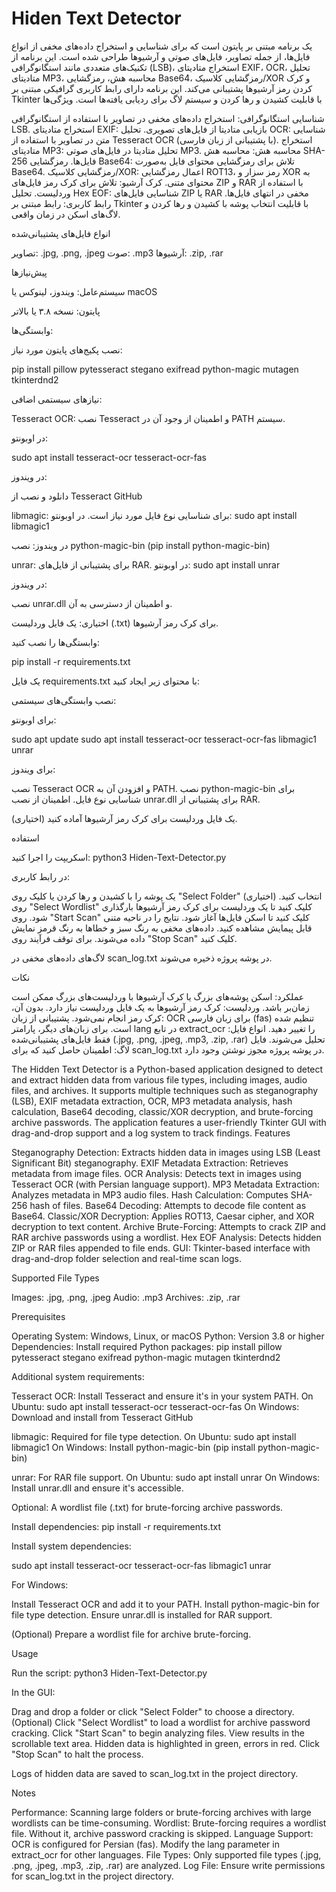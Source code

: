 # Hiden Text Detector


 یک برنامه مبتنی بر پایتون است که برای شناسایی و استخراج داده‌های مخفی از انواع فایل‌ها، از جمله تصاویر، فایل‌های صوتی و آرشیوها طراحی شده است. این برنامه از تکنیک‌های متعددی مانند استگانوگرافی (LSB)، استخراج متادیتای EXIF، OCR، تحلیل متادیتای MP3، محاسبه هش، رمزگشایی Base64، رمزگشایی کلاسیک/XOR و کرک کردن رمز آرشیوها پشتیبانی می‌کند. این برنامه دارای رابط کاربری گرافیکی مبتنی بر Tkinter با قابلیت کشیدن و رها کردن و سیستم لاگ برای ردیابی یافته‌ها است.
ویژگی‌ها

شناسایی استگانوگرافی: استخراج داده‌های مخفی در تصاویر با استفاده از استگانوگرافی LSB.
استخراج متادیتای EXIF: بازیابی متادیتا از فایل‌های تصویری.
تحلیل OCR: شناسایی متن در تصاویر با استفاده از Tesseract OCR (با پشتیبانی از زبان فارسی).
استخراج متادیتای MP3: تحلیل متادیتا در فایل‌های صوتی MP3.
محاسبه هش: محاسبه هش SHA-256 فایل‌ها.
رمزگشایی Base64: تلاش برای رمزگشایی محتوای فایل به‌صورت Base64.
رمزگشایی کلاسیک/XOR: اعمال رمزگشایی ROT13، رمز سزار و XOR به محتوای متنی.
کرک آرشیو: تلاش برای کرک رمز فایل‌های ZIP و RAR با استفاده از وردلیست.
تحلیل Hex EOF: شناسایی فایل‌های ZIP یا RAR مخفی در انتهای فایل‌ها.
رابط کاربری: رابط مبتنی بر Tkinter با قابلیت انتخاب پوشه با کشیدن و رها کردن و لاگ‌های اسکن در زمان واقعی.

انواع فایل‌های پشتیبانی‌شده

تصاویر: .jpg, .png, .jpeg
صوت: .mp3
آرشیوها: .zip, .rar

پیش‌نیازها

سیستم‌عامل:
 ویندوز، لینوکس یا macOS
 
پایتون:
 نسخه ۳.۸ یا بالاتر
 
وابستگی‌ها:

نصب پکیج‌های پایتون مورد نیاز:

pip install pillow pytesseract stegano exifread python-magic mutagen tkinterdnd2



نیازهای سیستمی اضافی:


Tesseract OCR: نصب Tesseract و اطمینان از وجود آن در PATH سیستم.

در اوبونتو:

 sudo apt install tesseract-ocr tesseract-ocr-fas
 
در ویندوز:

 دانلود و نصب از Tesseract GitHub
 


libmagic: برای شناسایی نوع فایل مورد نیاز است.
در اوبونتو:
 sudo apt install libmagic1
 
در ویندوز:
 نصب python-magic-bin (pip install python-magic-bin)
 


unrar: برای پشتیبانی از فایل‌های RAR.
در اوبونتو:
 sudo apt install unrar
 
در ویندوز:

 نصب unrar.dll و اطمینان از دسترسی به آن.






اختیاری:
یک فایل وردلیست (.txt) برای کرک رمز آرشیوها.




وابستگی‌ها را نصب کنید:

pip install -r requirements.txt


یک فایل requirements.txt با محتوای زیر ایجاد کنید:

نصب وابستگی‌های سیستمی:

برای اوبونتو:

sudo apt update
sudo apt install tesseract-ocr tesseract-ocr-fas libmagic1 unrar



برای ویندوز:

نصب Tesseract OCR و افزودن آن به PATH.
نصب python-magic-bin برای شناسایی نوع فایل.
اطمینان از نصب unrar.dll برای پشتیبانی از RAR.




(اختیاری) یک فایل وردلیست برای کرک رمز آرشیوها آماده کنید.


استفاده

اسکریپت را اجرا کنید:
python3 Hiden-Text-Detector.py


در رابط کاربری:

یک پوشه را با کشیدن و رها کردن یا کلیک روی "Select Folder" انتخاب کنید.
(اختیاری) روی "Select Wordlist" کلیک کنید تا یک وردلیست برای کرک رمز آرشیوها بارگذاری شود.
روی "Start Scan" کلیک کنید تا اسکن فایل‌ها آغاز شود.
نتایج را در ناحیه متنی قابل پیمایش مشاهده کنید. داده‌های مخفی به رنگ سبز و خطاها به رنگ قرمز نمایش داده می‌شوند.
برای توقف فرآیند روی "Stop Scan" کلیک کنید.


لاگ‌های داده‌های مخفی در scan_log.txt در پوشه پروژه ذخیره می‌شوند.


نکات

عملکرد: اسکن پوشه‌های بزرگ یا کرک آرشیوها با وردلیست‌های بزرگ ممکن است زمان‌بر باشد.
وردلیست: کرک رمز آرشیوها به یک فایل وردلیست نیاز دارد. بدون آن، کرک رمز انجام نمی‌شود.
پشتیبانی از زبان: OCR برای زبان فارسی (fas) تنظیم شده است. برای زبان‌های دیگر، پارامتر lang در تابع extract_ocr را تغییر دهید.
انواع فایل: فقط فایل‌های پشتیبانی‌شده (.jpg, .png, .jpeg, .mp3, .zip, .rar) تحلیل می‌شوند.
فایل لاگ: اطمینان حاصل کنید که برای scan_log.txt در پوشه پروژه مجوز نوشتن وجود دارد.



The Hidden Text Detector is a Python-based application designed to detect and extract hidden data from various file types, including images, audio files, and archives. It supports multiple techniques such as steganography (LSB), EXIF metadata extraction, OCR, MP3 metadata analysis, hash calculation, Base64 decoding, classic/XOR decryption, and brute-forcing archive passwords. The application features a user-friendly Tkinter GUI with drag-and-drop support and a log system to track findings.
Features

Steganography Detection: Extracts hidden data in images using LSB (Least Significant Bit) steganography.
EXIF Metadata Extraction: Retrieves metadata from image files.
OCR Analysis: Detects text in images using Tesseract OCR (with Persian language support).
MP3 Metadata Extraction: Analyzes metadata in MP3 audio files.
Hash Calculation: Computes SHA-256 hash of files.
Base64 Decoding: Attempts to decode file content as Base64.
Classic/XOR Decryption: Applies ROT13, Caesar cipher, and XOR decryption to text content.
Archive Brute-Forcing: Attempts to crack ZIP and RAR archive passwords using a wordlist.
Hex EOF Analysis: Detects hidden ZIP or RAR files appended to file ends.
GUI: Tkinter-based interface with drag-and-drop folder selection and real-time scan logs.

Supported File Types

Images: .jpg, .png, .jpeg
Audio: .mp3
Archives: .zip, .rar

Prerequisites

Operating System: Windows, Linux, or macOS
Python: Version 3.8 or higher
Dependencies:
Install required Python packages:
pip install pillow pytesseract stegano exifread python-magic mutagen tkinterdnd2


Additional system requirements:

Tesseract OCR: Install Tesseract and ensure it's in your system PATH.
On Ubuntu: sudo apt install tesseract-ocr tesseract-ocr-fas
On Windows: Download and install from Tesseract GitHub


libmagic: Required for file type detection.
On Ubuntu: sudo apt install libmagic1
On Windows: Install python-magic-bin (pip install python-magic-bin)


unrar: For RAR file support.
On Ubuntu: sudo apt install unrar
On Windows: Install unrar.dll and ensure it's accessible.






Optional:
A wordlist file (.txt) for brute-forcing archive passwords.



Install dependencies:
pip install -r requirements.txt



Install system dependencies:


sudo apt install tesseract-ocr tesseract-ocr-fas libmagic1 unrar


For Windows:

Install Tesseract OCR and add it to your PATH.
Install python-magic-bin for file type detection.
Ensure unrar.dll is installed for RAR support.




(Optional) Prepare a wordlist file for archive brute-forcing.


Usage

Run the script:
python3 Hiden-Text-Detector.py


In the GUI:

Drag and drop a folder or click "Select Folder" to choose a directory.
(Optional) Click "Select Wordlist" to load a wordlist for archive password cracking.
Click "Start Scan" to begin analyzing files.
View results in the scrollable text area. Hidden data is highlighted in green, errors in red.
Click "Stop Scan" to halt the process.


Logs of hidden data are saved to scan_log.txt in the project directory.


Notes

Performance: Scanning large folders or brute-forcing archives with large wordlists can be time-consuming.
Wordlist: Brute-forcing requires a wordlist file. Without it, archive password cracking is skipped.
Language Support: OCR is configured for Persian (fas). Modify the lang parameter in extract_ocr for other languages.
File Types: Only supported file types (.jpg, .png, .jpeg, .mp3, .zip, .rar) are analyzed.
Log File: Ensure write permissions for scan_log.txt in the project directory.
